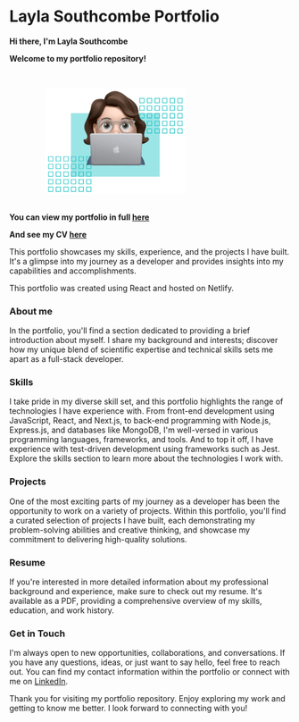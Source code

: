 # Layla Southcombe Portfolio

**Hi there, I'm Layla Southcombe**

**Welcome to my portfolio repository!**

<img src="src/images/memojiSquares.webp" alt="layla southcombe memoji" width="50%" style="margin: 2rem auto 1rem 4rem; max-width: 400px"/>

**You can view my portfolio in full [here](https://laylasouthcombe.netlify.app/)**

**And see my CV [here](https://docdro.id/7tZcCZL)**

This portfolio showcases my skills, experience, and the projects I have built. It's a glimpse into my journey as a developer and provides insights into my capabilities and accomplishments. 

This portfolio was created using React and hosted on Netlify.

### About me
In the portfolio, you'll find a section dedicated to providing a brief introduction about myself. I share my background and interests; discover how my unique blend of scientific expertise and technical skills sets me apart as a full-stack developer.

### Skills
I take pride in my diverse skill set, and this portfolio highlights the range of technologies I have experience with. From front-end development using JavaScript, React, and Next.js, to back-end programming with Node.js, Express.js, and databases like MongoDB, I'm well-versed in various programming languages, frameworks, and tools. And to top it off, I have experience with test-driven development using frameworks such as Jest. Explore the skills section to learn more about the technologies I work with.

### Projects
One of the most exciting parts of my journey as a developer has been the opportunity to work on a variety of projects. Within this portfolio, you'll find a curated selection of projects I have built, each demonstrating my problem-solving abilities and creative thinking, and showcase my commitment to delivering high-quality solutions.

### Resume
If you're interested in more detailed information about my professional background and experience, make sure to check out my resume. It's available as a PDF, providing a comprehensive overview of my skills, education, and work history.

### Get in Touch
I'm always open to new opportunities, collaborations, and conversations. If you have any questions, ideas, or just want to say hello, feel free to reach out. You can find my contact information within the portfolio or connect with me on [LinkedIn](https://www.linkedin.com/in/layla-southcombe-811a77102).

Thank you for visiting my portfolio repository. Enjoy exploring my work and getting to know me better. I look forward to connecting with you!